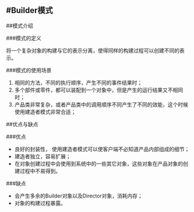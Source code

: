 #Builder模式
---

##模式介绍

###模式的定义

将一个复杂对象的构建与它的表示分离，使得同样的构建过程可以创建不同的表示。

###模式的使用场景

1. 相同的方法，不同的执行顺序，产生不同的事件结果时；
2. 多个部件或零件，都可以装配到一个对象中，但是产生的运行结果又不相同时；
3. 产品类非常复杂，或者产品类中的调用顺序不同产生了不同的效能，这个时候使用建造者模式非常合适；


##优点与缺点

###优点

* 良好的封装性， 使用建造者模式可以使客户端不必知道产品内部组成的细节；
* 建造者独立，容易扩展；
* 在对象创建过程中会使用到系统中的一些其它对象，这些对象在产品对象的创建过程中不易得到。

###缺点

* 会产生多余的Builder对象以及Director对象，消耗内存；
* 对象的构建过程暴露。